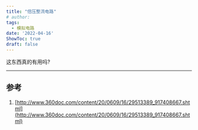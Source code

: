 ```yaml
---
title: "倍压整流电路"
# author: 
tags:
  - 模拟电路
date: '2022-04-16'
ShowToc: true
draft: false
---
```

这东西真的有用吗?
<!--more-->

---

## 参考

1. [http://www.360doc.com/content/20/0609/16/29513389_917408667.shtml](http://www.360doc.com/content/20/0609/16/29513389_917408667.shtml)